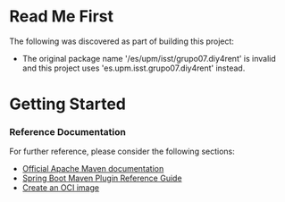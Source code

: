 # Read Me First
The following was discovered as part of building this project:

* The original package name '/es/upm/isst/grupo07.diy4rent' is invalid and this project uses 'es.upm.isst.grupo07.diy4rent' instead.

# Getting Started

### Reference Documentation
For further reference, please consider the following sections:

* [Official Apache Maven documentation](https://maven.apache.org/guides/index.html)
* [Spring Boot Maven Plugin Reference Guide](https://docs.spring.io/spring-boot/docs/2.7.8/maven-plugin/reference/html/)
* [Create an OCI image](https://docs.spring.io/spring-boot/docs/2.7.8/maven-plugin/reference/html/#build-image)

